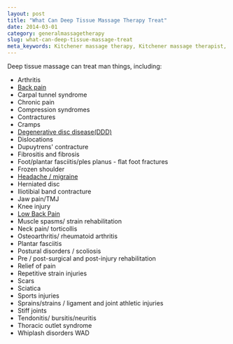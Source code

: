 ```yaml
---
layout: post
title: "What Can Deep Tissue Massage Therapy Treat"
date: 2014-03-01
category: generalmassagetherapy
slug: what-can-deep-tissue-massage-treat
meta_keywords: Kitchener massage therapy, Kitchener massage therapist, massage therapist Kitchener , massage therapy Kitchener, Kitchener registered massage therapy, Kitchener registered massage therapist, registered massage therapist Kitchener , registered massage therapy Kitchener, Deep tissue massage, massage, sports massage, Kitchener sports massage, massage therapy, massage therapist, registered massage therapist, registered massage therapy
---
```

<p>Deep tissue massage can treat man things, including:

</p>
<p>
	<ul class="leftmargin">
		<li>Arthritis</li>
		<li><a href="{{site.url}}/generalmassagetherapy/back-pain-and-how-to-massage-at-home/index.html">Back pain</a></li>
		<li>Carpal tunnel syndrome</li>
		<li>Chronic pain</li>
		<li>Compression syndromes</li>
		<li>Contractures</li>
		<li>Cramps</li>
		<li><a href="{{site.url}}/generalmassagetherapy/degenerative_disc_disease/index.html">Degenerative disc disease(DDD)</a></li>
		<li>Dislocations</li>
		<li>Dupuytrens' contracture</li>
		<li>Fibrositis and fibrosis</li>
		<li>Foot/plantar fasciitis/ples planus - flat foot fractures</li>
		<li>Frozen shoulder</li>
		<li><a href="{{site.url}}/generalmassagetherapy/tension-headaches-3/index.html">Headache / migraine</a></li>
		<li>Herniated disc</li>
		<li>Iliotibial band contracture</li>
		<li>Jaw pain/TMJ</li>
		<li>Knee injury</li>
		<li><a href="{{site.url}}/generalmassagetherapy/low-back-pain/index.html">Low Back Pain</a></li>
		<li>Muscle spasms/ strain rehabilitation</li>
		<li>Neck pain/ torticollis</li>
		<li>Osteoarthritis/ rheumatoid arthritis</li>
		<li>Plantar fasciitis</li>
		<li>Postural disorders / scoliosis</li>
		<li>Pre / post-surgical and post-injury rehabilitation</li>
		<li>Relief of pain</li>
		<li>Repetitive strain injuries</li>
		<li>Scars</li>
		<li>Sciatica</li>
		<li>Sports injuries</li>
		<li>Sprains/strains / ligament and joint athletic injuries</li>
		<li>Stiff joints</li>
		<li>Tendonitis/ bursitis/neuritis</li>
		<li>Thoracic outlet syndrome</li>
		<li>Whiplash disorders WAD</li>
	</ul>

</p>

